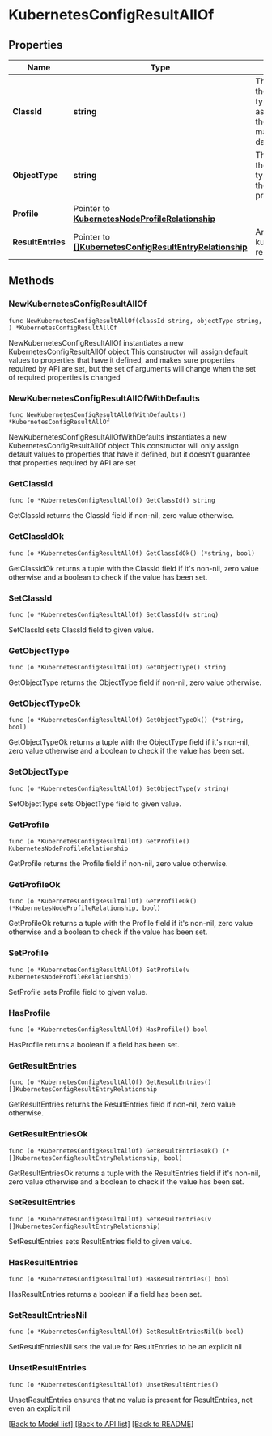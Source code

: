 # KubernetesConfigResultAllOf

## Properties

Name | Type | Description | Notes
------------ | ------------- | ------------- | -------------
**ClassId** | **string** | The fully-qualified name of the instantiated, concrete type. This property is used as a discriminator to identify the type of the payload when marshaling and unmarshaling data. | [default to "kubernetes.ConfigResult"]
**ObjectType** | **string** | The fully-qualified name of the instantiated, concrete type. The value should be the same as the &#39;ClassId&#39; property. | [default to "kubernetes.ConfigResult"]
**Profile** | Pointer to [**KubernetesNodeProfileRelationship**](KubernetesNodeProfileRelationship.md) |  | [optional] 
**ResultEntries** | Pointer to [**[]KubernetesConfigResultEntryRelationship**](KubernetesConfigResultEntryRelationship.md) | An array of relationships to kubernetesConfigResultEntry resources. | [optional] 

## Methods

### NewKubernetesConfigResultAllOf

`func NewKubernetesConfigResultAllOf(classId string, objectType string, ) *KubernetesConfigResultAllOf`

NewKubernetesConfigResultAllOf instantiates a new KubernetesConfigResultAllOf object
This constructor will assign default values to properties that have it defined,
and makes sure properties required by API are set, but the set of arguments
will change when the set of required properties is changed

### NewKubernetesConfigResultAllOfWithDefaults

`func NewKubernetesConfigResultAllOfWithDefaults() *KubernetesConfigResultAllOf`

NewKubernetesConfigResultAllOfWithDefaults instantiates a new KubernetesConfigResultAllOf object
This constructor will only assign default values to properties that have it defined,
but it doesn't guarantee that properties required by API are set

### GetClassId

`func (o *KubernetesConfigResultAllOf) GetClassId() string`

GetClassId returns the ClassId field if non-nil, zero value otherwise.

### GetClassIdOk

`func (o *KubernetesConfigResultAllOf) GetClassIdOk() (*string, bool)`

GetClassIdOk returns a tuple with the ClassId field if it's non-nil, zero value otherwise
and a boolean to check if the value has been set.

### SetClassId

`func (o *KubernetesConfigResultAllOf) SetClassId(v string)`

SetClassId sets ClassId field to given value.


### GetObjectType

`func (o *KubernetesConfigResultAllOf) GetObjectType() string`

GetObjectType returns the ObjectType field if non-nil, zero value otherwise.

### GetObjectTypeOk

`func (o *KubernetesConfigResultAllOf) GetObjectTypeOk() (*string, bool)`

GetObjectTypeOk returns a tuple with the ObjectType field if it's non-nil, zero value otherwise
and a boolean to check if the value has been set.

### SetObjectType

`func (o *KubernetesConfigResultAllOf) SetObjectType(v string)`

SetObjectType sets ObjectType field to given value.


### GetProfile

`func (o *KubernetesConfigResultAllOf) GetProfile() KubernetesNodeProfileRelationship`

GetProfile returns the Profile field if non-nil, zero value otherwise.

### GetProfileOk

`func (o *KubernetesConfigResultAllOf) GetProfileOk() (*KubernetesNodeProfileRelationship, bool)`

GetProfileOk returns a tuple with the Profile field if it's non-nil, zero value otherwise
and a boolean to check if the value has been set.

### SetProfile

`func (o *KubernetesConfigResultAllOf) SetProfile(v KubernetesNodeProfileRelationship)`

SetProfile sets Profile field to given value.

### HasProfile

`func (o *KubernetesConfigResultAllOf) HasProfile() bool`

HasProfile returns a boolean if a field has been set.

### GetResultEntries

`func (o *KubernetesConfigResultAllOf) GetResultEntries() []KubernetesConfigResultEntryRelationship`

GetResultEntries returns the ResultEntries field if non-nil, zero value otherwise.

### GetResultEntriesOk

`func (o *KubernetesConfigResultAllOf) GetResultEntriesOk() (*[]KubernetesConfigResultEntryRelationship, bool)`

GetResultEntriesOk returns a tuple with the ResultEntries field if it's non-nil, zero value otherwise
and a boolean to check if the value has been set.

### SetResultEntries

`func (o *KubernetesConfigResultAllOf) SetResultEntries(v []KubernetesConfigResultEntryRelationship)`

SetResultEntries sets ResultEntries field to given value.

### HasResultEntries

`func (o *KubernetesConfigResultAllOf) HasResultEntries() bool`

HasResultEntries returns a boolean if a field has been set.

### SetResultEntriesNil

`func (o *KubernetesConfigResultAllOf) SetResultEntriesNil(b bool)`

 SetResultEntriesNil sets the value for ResultEntries to be an explicit nil

### UnsetResultEntries
`func (o *KubernetesConfigResultAllOf) UnsetResultEntries()`

UnsetResultEntries ensures that no value is present for ResultEntries, not even an explicit nil

[[Back to Model list]](../README.md#documentation-for-models) [[Back to API list]](../README.md#documentation-for-api-endpoints) [[Back to README]](../README.md)


